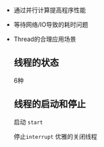 - 通过并行计算提高程序性能

- 等待网络/IO导致的耗时问题

- Thread的合理应用场景

  ##  线程的状态

  6种

  ##  线程的启动和停止

  启动 `start`

  停止`interrupt` 优雅的关闭线程